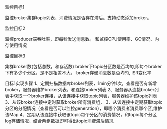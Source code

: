 
监控目标1

监控broker集群topic列表，消费情况是否存在滞后。支持动态添加broker。

监控目标2

监控producer端吞吐率，即每秒发送消息数。 和监控CPU使用率、GC情况、内存使用情况

监控目标3

集群broker数(包括总数，和存活数)
broker下topic分区数是否均匀,即每个broker下有多少个分区，是不是相差不大，
broker存储消息数是否均匀, ISR变化率

目标1实现步骤
1、定期扫描数据库broker列表，1min分钟1次，查看是否有新增broker，服务器维护broker列表，和连接broker列表
2、服务器从连接broker列表中获取一个broker连接，从该连接中获取topic列表，服务器维护该topic列表
3、从该broker连接中定时获取broker所有消费组，
3、从该连接中定期获取topic分区的分配情况（查看是否可以监控generation），即哪个消费者消费哪个区,维护该Map
4、定期从该连接中获取该topic每个分区的消费情况，和topic每个分区log存储情况，结合两组数据即可得出topic消费滞后情况
